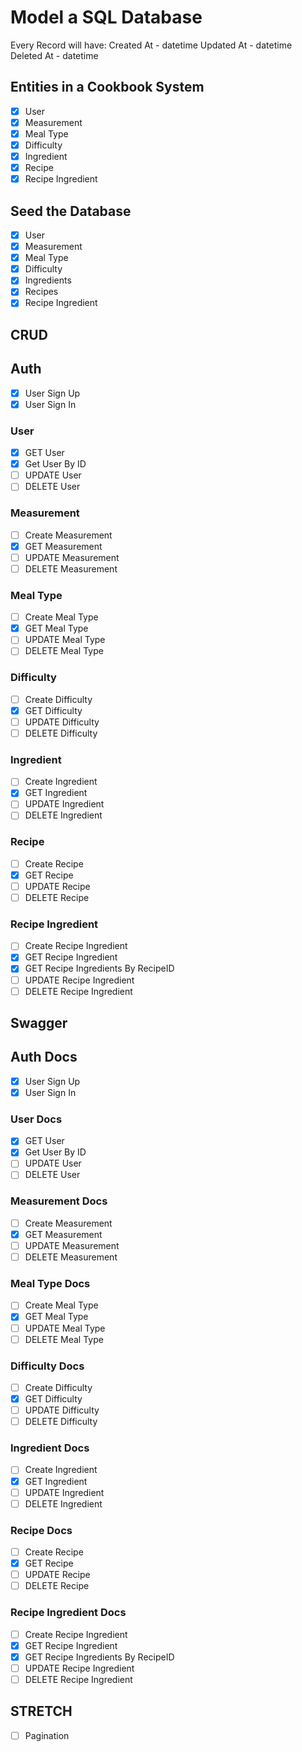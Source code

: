 # Model a SQL Database

Every Record will have:
Created At - datetime
Updated At - datetime
Deleted At - datetime

## Entities in a Cookbook System

- [x] User
- [x] Measurement
- [x] Meal Type
- [x] Difficulty
- [x] Ingredient
- [x] Recipe
- [x] Recipe Ingredient

## Seed the Database

- [x] User
- [x] Measurement
- [x] Meal Type
- [x] Difficulty
- [x] Ingredients
- [x] Recipes
- [x] Recipe Ingredient

## CRUD

## Auth

- [x] User Sign Up
- [x] User Sign In

### User

- [x] GET User
- [x] Get User By ID
- [ ] UPDATE User
- [ ] DELETE User

### Measurement

- [ ] Create Measurement
- [x] GET Measurement
- [ ] UPDATE Measurement
- [ ] DELETE Measurement

### Meal Type

- [ ] Create Meal Type
- [x] GET Meal Type
- [ ] UPDATE Meal Type
- [ ] DELETE Meal Type

### Difficulty

- [ ] Create Difficulty
- [x] GET Difficulty
- [ ] UPDATE Difficulty
- [ ] DELETE Difficulty

### Ingredient

- [ ] Create Ingredient
- [x] GET Ingredient
- [ ] UPDATE Ingredient
- [ ] DELETE Ingredient

### Recipe

- [ ] Create Recipe
- [x] GET Recipe
- [ ] UPDATE Recipe
- [ ] DELETE Recipe

### Recipe Ingredient

- [ ] Create Recipe Ingredient
- [x] GET Recipe Ingredient
- [x] GET Recipe Ingredients By RecipeID
- [ ] UPDATE Recipe Ingredient
- [ ] DELETE Recipe Ingredient

## Swagger

## Auth Docs

- [x] User Sign Up
- [x] User Sign In

### User Docs

- [x] GET User
- [x] Get User By ID
- [ ] UPDATE User
- [ ] DELETE User

### Measurement Docs

- [ ] Create Measurement
- [x] GET Measurement
- [ ] UPDATE Measurement
- [ ] DELETE Measurement

### Meal Type Docs

- [ ] Create Meal Type
- [x] GET Meal Type
- [ ] UPDATE Meal Type
- [ ] DELETE Meal Type

### Difficulty Docs

- [ ] Create Difficulty
- [x] GET Difficulty
- [ ] UPDATE Difficulty
- [ ] DELETE Difficulty

### Ingredient Docs

- [ ] Create Ingredient
- [x] GET Ingredient
- [ ] UPDATE Ingredient
- [ ] DELETE Ingredient

### Recipe Docs

- [ ] Create Recipe
- [x] GET Recipe
- [ ] UPDATE Recipe
- [ ] DELETE Recipe

### Recipe Ingredient Docs

- [ ] Create Recipe Ingredient
- [x] GET Recipe Ingredient
- [x] GET Recipe Ingredients By RecipeID
- [ ] UPDATE Recipe Ingredient
- [ ] DELETE Recipe Ingredient

## STRETCH

- [ ] Pagination
